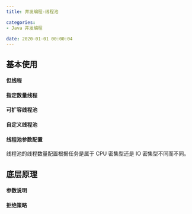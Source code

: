 ```yaml
---
title: 并发编程-线程池

categories:
- Java 并发编程

date: 2020-01-01 00:00:04
---
```


## 基本使用
#### 但线程
#### 指定数量线程
#### 可扩容线程池
#### 自定义线程池 
#### 线程池参数配置
线程池的线程数量配置根据任务是属于 CPU 密集型还是 IO 密集型不同而不同。


## 底层原理

#### 参数说明

#### 拒绝策略